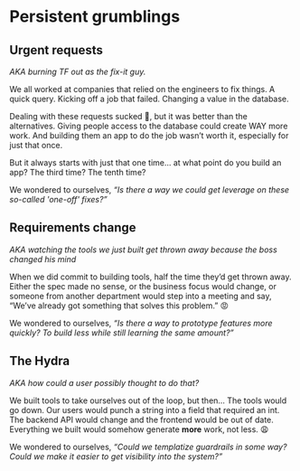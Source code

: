 # Persistent grumblings

## Urgent requests

*AKA burning TF out as the fix-it guy.*

We all worked at companies that relied on the engineers to fix things. A quick query. Kicking off a job that failed. Changing a value in the database.

Dealing with these requests sucked 🤮, but it was better than the alternatives. Giving people access to the database could create WAY more work. And building them an app to do the job wasn’t worth it, especially for just that once.

But it always starts with just that one time… at what point do you build an app? The third time? The tenth time?

We wondered to ourselves, *“Is there a way we could get leverage on these so-called 'one-off' fixes?”*

## Requirements change

*AKA watching the tools we just built get thrown away because the boss changed his mind*

When we did commit to building tools, half the time they’d get thrown away. Either the spec made no sense, or the business focus would change, or someone from another department would step into a meeting and say, “We’ve already got something that solves this problem.” 😡

We wondered to ourselves, *“Is there a way to prototype features more quickly? To build less while still learning the same amount?”*

## The Hydra 

*AKA how could a user possibly thought to do that?*

We built tools to take ourselves out of the loop, but then… The tools would go down. Our users would punch a string into a field that required an int. The backend API would change and the frontend would be out of date. Everything we built would somehow generate **more** work, not less. 😩

We wondered to ourselves, *“Could we templatize guardrails in some way? Could we make it easier to get visibility into the system?”*
